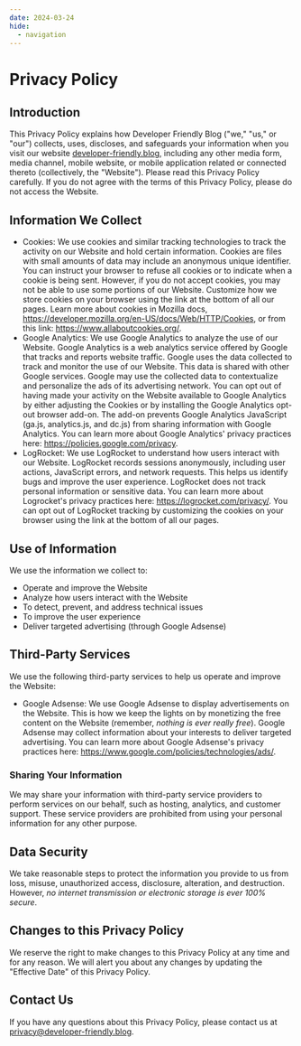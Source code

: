 ```yaml
---
date: 2024-03-24
hide:
  - navigation
---
```


# Privacy Policy

## Introduction

This Privacy Policy explains how Developer Friendly Blog ("we," "us," or "our") collects, uses, discloses, and safeguards your information when you visit our website [developer-friendly.blog](./index.md), including any other media form, media channel, mobile website, or mobile application related or connected thereto (collectively, the "Website"). Please read this Privacy Policy carefully. If you do not agree with the terms of this Privacy Policy, please do not access the Website.

## Information We Collect

- Cookies: We use cookies and similar tracking technologies to track the activity on our Website and hold certain information. Cookies are files with small amounts of data may include an anonymous unique identifier. You can instruct your browser to refuse all cookies or to indicate when a cookie is being sent. However, if you do not accept cookies, you may not be able to use some portions of our Website. Customize how we store cookies on your browser using the link at the bottom of all our pages. Learn more about cookies in Mozilla docs, https://developer.mozilla.org/en-US/docs/Web/HTTP/Cookies, or from this link: https://www.allaboutcookies.org/.
- Google Analytics: We use Google Analytics to analyze the use of our Website. Google Analytics is a web analytics service offered by Google that tracks and reports website traffic. Google uses the data collected to track and monitor the use of our Website. This data is shared with other Google services. Google may use the collected data to contextualize and personalize the ads of its advertising network. You can opt out of having made your activity on the Website available to Google Analytics by either adjusting the Cookies or by installing the Google Analytics opt-out browser add-on. The add-on prevents Google Analytics JavaScript (ga.js, analytics.js, and dc.js) from sharing information with Google Analytics. You can learn more about Google Analytics' privacy practices here: https://policies.google.com/privacy.
- LogRocket: We use LogRocket to understand how users interact with our Website. LogRocket records sessions anonymously, including user actions, JavaScript errors, and network requests. This helps us identify bugs and improve the user experience. LogRocket does not track personal information or sensitive data. You can learn more about Logrocket's privacy practices here: https://logrocket.com/privacy/. You can opt out of LogRocket tracking by customizing the cookies on your browser using the link at the bottom of all our pages.

## Use of Information

We use the information we collect to:

- Operate and improve the Website
- Analyze how users interact with the Website
- To detect, prevent, and address technical issues
- To improve the user experience
- Deliver targeted advertising (through Google Adsense)

## Third-Party Services

We use the following third-party services to help us operate and improve the Website:

- Google Adsense: We use Google Adsense to display advertisements on the Website. This is how we keep the lights on by monetizing the free content on the Website (remember, _nothing is ever really free_). Google Adsense may collect information about your interests to deliver targeted advertising. You can learn more about Google Adsense's privacy practices here: https://www.google.com/policies/technologies/ads/.

### Sharing Your Information

We may share your information with third-party service providers to perform services on our behalf, such as hosting, analytics, and customer support. These service providers are prohibited from using your personal information for any other purpose.

## Data Security

We take reasonable steps to protect the information you provide to us from loss, misuse, unauthorized access, disclosure, alteration, and destruction. However, _no internet transmission or electronic storage is ever 100% secure_.

## Changes to this Privacy Policy

We reserve the right to make changes to this Privacy Policy at any time and for any reason. We will alert you about any changes by updating the "Effective Date" of this Privacy Policy.

## Contact Us

If you have any questions about this Privacy Policy, please contact us at privacy@developer-friendly.blog.
